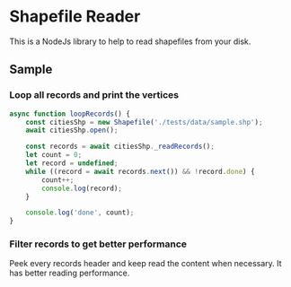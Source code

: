 # Shapefile Reader
This is a NodeJs library to help to read shapefiles from your disk.  

## Sample
### Loop all records and print the vertices
```js
async function loopRecords() {
    const citiesShp = new Shapefile('./tests/data/sample.shp');
    await citiesShp.open();

    const records = await citiesShp._readRecords();
    let count = 0;
    let record = undefined;
    while ((record = await records.next()) && !record.done) {
        count++;
        console.log(record);
    }

    console.log('done', count);
}
```

### Filter records to get better performance
Peek every records header and keep read the content when necessary. It has better reading performance.





